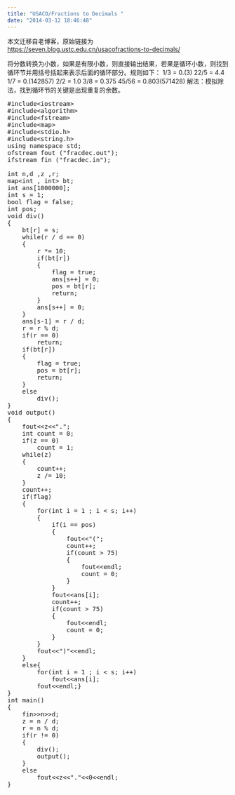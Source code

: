 ```yaml
---
title: "USACO/Fractions to Decimals "
date: "2014-03-12 18:46:48"
---
```


本文迁移自老博客，原始链接为 <https://seven.blog.ustc.edu.cn/usacofractions-to-decimals/>

将分数转换为小数，如果是有限小数，则直接输出结果，若果是循环小数，则找到循环节并用括号括起来表示后面的循环部分。规则如下：
1/3 = 0.(3)
22/5 = 4.4
1/7 = 0.(142857)
2/2 = 1.0
3/8 = 0.375
45/56 = 0.803(571428)
解法：模拟除法，找到循环节的关键是出现重复的余数。
<pre class = "brush:[cpp]">
#include&lt;iostream&gt;
#include&lt;algorithm&gt;
#include&lt;fstream&gt;
#include&lt;map&gt;
#include&lt;stdio.h&gt;
#include&lt;string.h&gt;
using namespace std;
ofstream fout ("fracdec.out");
ifstream fin ("fracdec.in");

int n,d ,z ,r;
map&lt;int , int&gt; bt;
int ans[1000000];
int s = 1;
bool flag = false;
int pos;
void div()
{
	bt[r] = s;
	while(r / d == 0)
	{
		r *= 10;
		if(bt[r])
		{
			flag = true;
			ans[s++] = 0;
			pos = bt[r];
			return;
		}
		ans[s++] = 0;
	}
	ans[s-1] = r / d;
	r = r % d;
	if(r == 0)
		return;
	if(bt[r])
	{
		flag = true;
		pos = bt[r];
		return;
	}
	else
		div();
}
void output()
{
	fout&lt;&lt;z&lt;&lt;".";
	int count = 0;
	if(z == 0)
		count = 1;
	while(z)
	{
		count++;
		z /= 10;
	}
	count++;
	if(flag)
	{
		for(int i = 1 ; i < s; i++)
		{
			if(i == pos)
			{
				fout&lt;&lt;"(";
				count++;
				if(count > 75)
				{
					fout&lt;&lt;endl;
					count = 0;
				}
			}
			fout&lt;&lt;ans[i];
			count++;
			if(count > 75)
			{
				fout&lt;&lt;endl;
				count = 0;
			}
		}
		fout&lt;&lt;")"&lt;&lt;endl;
	}
	else{	
		for(int i = 1 ; i < s; i++)
			fout&lt;&lt;ans[i];
		fout&lt;&lt;endl;}
}
int main()
{
	fin&gt;&gt;n&gt;&gt;d;
	z = n / d;
	r = n % d;
	if(r != 0)
	{
		div();
		output();
	}
	else
		fout&lt;&lt;z&lt;&lt;"."&lt;&lt;0&lt;&lt;endl;
}
</pre>

